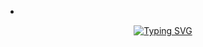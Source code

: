 -
<div id="Intro" align="center">
 <a href="https://git.io/typing-svg"><img src="https://readme-typing-svg.demolab.com?font=Special+Elite&size=30&pause=1000&center=true&vCenter=true&width=550&lines=+Hi%2C+I+am+👋+Manjunath+yalam:+It's+Nice+to+meet+You!full+stack+web+application+developer+from+india" alt="Typing SVG" /></a>
 <h5></h5>
</div>
<!---
manjunathyalam/manjunathyalam is a ✨ special ✨ repository because its `README.md` (this file) appears on your GitHub profile.
You can click the Preview link to take a look at your changes.
--->
